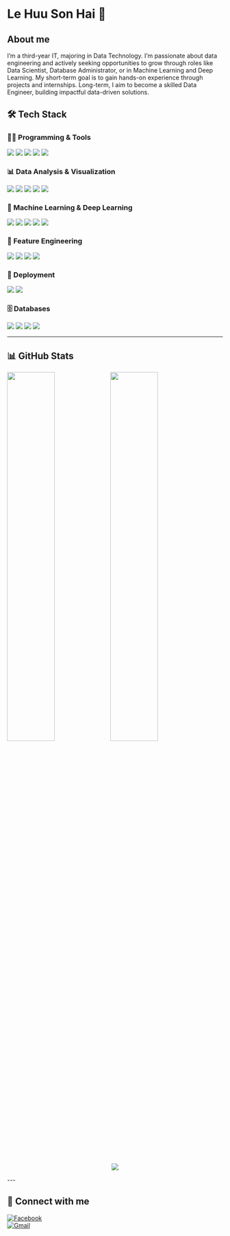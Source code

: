 # Le Huu Son Hai 👋

## About me 
I’m a third-year IT, majoring in Data Technology. I’m passionate about data engineering
and actively seeking opportunities to grow through roles like Data Scientist, Database Administrator, or in Machine
Learning and Deep Learning. My short-term goal is to gain hands-on experience through projects and internships.
Long-term, I aim to become a skilled Data Engineer, building impactful data-driven solutions.
## 🛠️ Tech Stack

### 👨‍💻 Programming & Tools
<p align="left">
  <img src="https://img.shields.io/badge/Python-3776AB?style=for-the-badge&logo=python&logoColor=white"/>
  <img src="https://img.shields.io/badge/SQL-003B57?style=for-the-badge&logo=postgresql&logoColor=white"/>
  <img src="https://img.shields.io/badge/Git-F05032?style=for-the-badge&logo=git&logoColor=white"/>
  <img src="https://img.shields.io/badge/Jupyter-F37626?style=for-the-badge&logo=jupyter&logoColor=white"/>
  <img src="https://img.shields.io/badge/Apache%20Spark-E25A1C?style=for-the-badge&logo=apachespark&logoColor=white"/>
</p>

### 📊 Data Analysis & Visualization
<p align="left">
  <img src="https://img.shields.io/badge/Data%20Cleaning-blue?style=for-the-badge"/>
  <img src="https://img.shields.io/badge/EDA-orange?style=for-the-badge"/>
  <img src="https://img.shields.io/badge/Matplotlib-11557C?style=for-the-badge&logo=matplotlib&logoColor=white"/>
  <img src="https://img.shields.io/badge/Seaborn-2C2D72?style=for-the-badge&logo=python&logoColor=white"/>
  <img src="https://img.shields.io/badge/Power%20BI-F2C811?style=for-the-badge&logo=Power-BI&logoColor=black"/>
</p>

### 🤖 Machine Learning & Deep Learning
<p align="left">
  <img src="https://img.shields.io/badge/Scikit--Learn-F7931E?style=for-the-badge&logo=scikit-learn&logoColor=white"/>
  <img src="https://img.shields.io/badge/PyTorch-EE4C2C?style=for-the-badge&logo=pytorch&logoColor=white"/>
  <img src="https://img.shields.io/badge/YOLO-00FFFF?style=for-the-badge&logo=OpenCV&logoColor=black"/>
  <img src="https://img.shields.io/badge/Model%20Pipeline-6A5ACD?style=for-the-badge"/>
  <img src="https://img.shields.io/badge/Hyperparameter%20Tuning-8A2BE2?style=for-the-badge"/>
</p>

### 🧰 Feature Engineering
<p align="left">
  <img src="https://img.shields.io/badge/Missing%20Data%20Handling-808080?style=for-the-badge"/>
  <img src="https://img.shields.io/badge/Encoding-4682B4?style=for-the-badge"/>
  <img src="https://img.shields.io/badge/Scaling-32CD32?style=for-the-badge"/>
  <img src="https://img.shields.io/badge/Feature%20Selection-FFA500?style=for-the-badge"/>
</p>

### 🚀 Deployment
<p align="left">
  <img src="https://img.shields.io/badge/Flask-000000?style=for-the-badge&logo=flask&logoColor=white"/>
  <img src="https://img.shields.io/badge/Streamlit-FF4B4B?style=for-the-badge&logo=streamlit&logoColor=white"/>
</p>

### 🗄️ Databases
<p align="left">
  <img src="https://img.shields.io/badge/PostgreSQL-336791?style=for-the-badge&logo=postgresql&logoColor=white"/>
  <img src="https://img.shields.io/badge/MySQL-4479A1?style=for-the-badge&logo=mysql&logoColor=white"/>
  <img src="https://img.shields.io/badge/MongoDB-47A248?style=for-the-badge&logo=mongodb&logoColor=white"/>
  <img src="https://img.shields.io/badge/SQLite-003B57?style=for-the-badge&logo=sqlite&logoColor=white"/>
</p>

---

## 📊 GitHub Stats

<p align="left">
  <img width="47%" src="https://github-readme-stats.vercel.app/api?username=sonhai1401&show_icons=true&theme=radical" />
  <img width="47%" src="https://github-readme-streak-stats.herokuapp.com/?user=sonhai1401&theme=radical" />
</p>

<p align="center">
  <img src="https://github-readme-stats.vercel.app/api/top-langs/?username=sonhai1401&layout=compact&theme=radical" />
</p>
---

## 🔗 Connect with me
[![Facebook](https://img.shields.io/badge/Facebook-1877F2?style=flat-square&logo=facebook&logoColor=white)](https://facebook.com/lhsai141)  
[![Gmail](https://img.shields.io/badge/Gmail-D14836?style=flat-square&logo=gmail&logoColor=white)](mailto:lehuusonhai@gmail.com)

<!--
**sonhai1401/sonhai1401** is a ✨ _special_ ✨ repository because its `README.md` (this file) appears on your GitHub profile.

